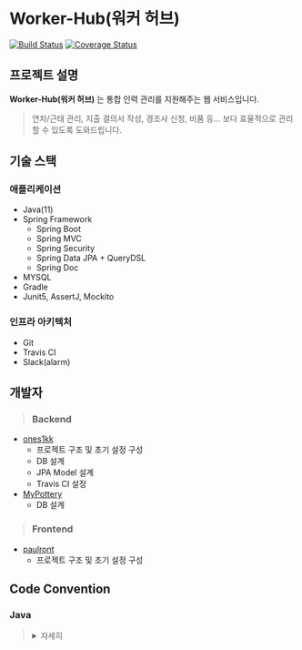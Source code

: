 # Worker-Hub(워커 허브)

[![Build Status](https://app.travis-ci.com/worker-hub/worker-hub-backend.svg?branch=master)](https://app.travis-ci.com/worker-hub/worker-hub-backend)
[![Coverage Status](https://coveralls.io/repos/github/worker-hub/worker-hub-backend/badge.svg?branch=master)](https://coveralls.io/github/worker-hub/worker-hub-backend?branch=master)

## 프로젝트 설명
**Worker-Hub(워커 허브)** 는 통합 인력 관리를 지원해주는 웹 서비스입니다.
> 연차/근태 관리, 지출 결의서 작성, 경조사 신청, 비품 등... 보다 효율적으로 관리할 수 있도록 도와드립니다.

## 기술 스택
### 애플리케이션
- Java(11)
- Spring Framework
    - Spring Boot
    - Spring MVC
    - Spring Security
    - Spring Data JPA + QueryDSL
    - Spring Doc
- MYSQL
- Gradle
- Junit5, AssertJ, Mockito

### 인프라 아키텍처
- Git
- Travis CI
- Slack(alarm)

## 개발자
> ### Backend
- [ones1kk](https://github.com/ones1kk)   
  - 프로젝트 구조 및 초기 설정 구성
  - DB 설계
  - JPA Model 설계
  - Travis CI 설정
- [MyPottery](https://github.com/MyPottery)
  - DB 설계
> ### Frontend
- [paulront](https://github.com/paulront)
  - 프로젝트 구조 및 초기 설정 구성

## Code Convention

### Java
> <details>
>  <summary>자세히</summary>
>
>  1. 한 메서드에서 한 단계 들여쓰기만 사용하자.  
>   > Use only one level of indentation.
>
> 
>  2. else 예약어를 쓰지 말자.
>  > Don’t use the else keyword.
>
>
>  3. 모든 원시값과 문자열을 포장하자.
>   > Wrap all primitives and strings.
>
>
>  4. 일급 컬렉션을 사용하자.
>   > Use first-class collections.
>
>  5. 한 줄에서 한개의 점만 사용하자.
>   > Use only one dot per line
>
>
>  6. 축약하지 말자.
>  >  Don’t abbreviate.
>
>  7.  모든 엔티티를  작게 유지하자.
>  >  Keep all entities small.
>
>  8. 클래스는 변수 두 개를 넘지 않게 하자.
>  >  Don’t use any classes with more than two instance variables.
>
>  9. Getter / Setter / Properties를 사용하지 말자.
>  > Don’t use any getters/setters/properties
> </details>

